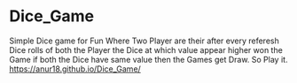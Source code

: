# Dice_Game
Simple Dice game for Fun
Where Two Player are their after every referesh Dice rolls of both the Player the Dice at which value appear higher won the Game if both the Dice have same value then the Games get Draw.
So Play it.
https://anur18.github.io/Dice_Game/
